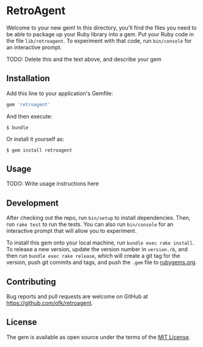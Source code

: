 # RetroAgent

Welcome to your new gem! In this directory, you'll find the files you need to be able to package up your Ruby library into a gem. Put your Ruby code in the file `lib/retroagent`. To experiment with that code, run `bin/console` for an interactive prompt.

TODO: Delete this and the text above, and describe your gem

## Installation

Add this line to your application's Gemfile:

```ruby
gem 'retroagent'
```

And then execute:

    $ bundle

Or install it yourself as:

    $ gem install retroagent

## Usage

TODO: Write usage instructions here

## Development

After checking out the repo, run `bin/setup` to install dependencies. Then, run `rake test` to run the tests. You can also run `bin/console` for an interactive prompt that will allow you to experiment.

To install this gem onto your local machine, run `bundle exec rake install`. To release a new version, update the version number in `version.rb`, and then run `bundle exec rake release`, which will create a git tag for the version, push git commits and tags, and push the `.gem` file to [rubygems.org](https://rubygems.org).

## Contributing

Bug reports and pull requests are welcome on GitHub at https://github.com/ofk/retroagent.

## License

The gem is available as open source under the terms of the [MIT License](https://opensource.org/licenses/MIT).
